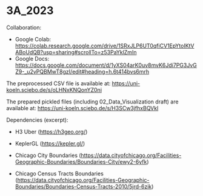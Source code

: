 # 3A_2023

Collaboration:
* Google Colab: https://colab.research.google.com/drive/1SRxJLP6UT0qfiCV1EpYtoIKtVABoUdQB?usp=sharing#scrollTo=z53PaYklZmIn
* Google Docs: https://docs.google.com/document/d/1yXS04arK0uv8mvK6Jdi7PG3JvGZ9-_u2vPQBMwT8gzI/edit#heading=h.6t414bvs6mrh

The preprocessed CSV file is available at: https://uni-koeln.sciebo.de/s/oLHNxKNQonYZ0ni

The prepared pickled files (including 02_Data_Visualization draft) are available at: https://uni-koeln.sciebo.de/s/H3SCw3jfhxBQVkl

Dependencies (excerpt):

* H3 Uber (https://h3geo.org/)

* KeplerGL (https://kepler.gl/)

* Chicago City Boundaries (https://data.cityofchicago.org/Facilities-Geographic-Boundaries/Boundaries-City/ewy2-6yfk)

* Chicago Census Tracts Boundaries (https://data.cityofchicago.org/Facilities-Geographic-Boundaries/Boundaries-Census-Tracts-2010/5jrd-6zik)
